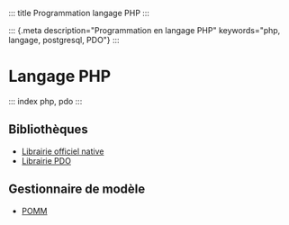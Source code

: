 ::: title
Programmation langage PHP
:::

::: {.meta description="Programmation en langage PHP" keywords="php, langage, postgresql, PDO"}
:::

# Langage PHP

::: index
php, pdo
:::

## Bibliothèques

- [Librairie officiel
  native](https://www.php.net/manual/fr/book.pgsql.php)
- [Librairie PDO](https://php.net/manual/fr/book.pdo.php)

## Gestionnaire de modèle

- [POMM](https://github.com/chanmix51/Pomm)
